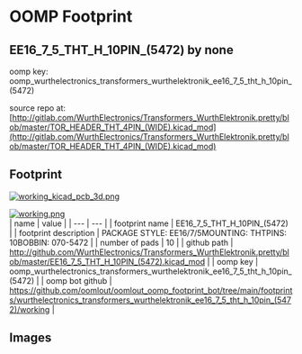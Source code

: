# OOMP Footprint  
## EE16_7_5_THT_H_10PIN_(5472)  by none  
  
oomp key: oomp_wurthelectronics_transformers_wurthelektronik_ee16_7_5_tht_h_10pin_(5472)  
  
source repo at: [http://gitlab.com/WurthElectronics/Transformers_WurthElektronik.pretty/blob/master/TOR_HEADER_THT_4PIN_(WIDE).kicad_mod](http://gitlab.com/WurthElectronics/Transformers_WurthElektronik.pretty/blob/master/TOR_HEADER_THT_4PIN_(WIDE).kicad_mod)  
## Footprint  
  
[![working_kicad_pcb_3d.png](working_kicad_pcb_3d_600.png)](working_kicad_pcb_3d.png)  
  
[![working.png](working_600.png)](working.png)  
| name | value | 
| --- | --- | 
| footprint name | EE16_7_5_THT_H_10PIN_(5472) | 
| footprint description | PACKAGE STYLE: EE16/7/5MOUNTING: THTPINS: 10BOBBIN: 070-5472 | 
| number of pads | 10 | 
| github path | http://github.com/WurthElectronics/Transformers_WurthElektronik.pretty/blob/master/EE16_7_5_THT_H_10PIN_(5472).kicad_mod | 
| oomp key | oomp_wurthelectronics_transformers_wurthelektronik_ee16_7_5_tht_h_10pin_(5472) | 
| oomp bot github | https://github.com/oomlout/oomlout_oomp_footprint_bot/tree/main/footprints/wurthelectronics_transformers_wurthelektronik_ee16_7_5_tht_h_10pin_(5472)/working | 
## Images  
